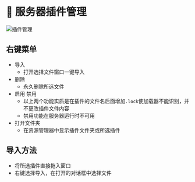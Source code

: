# 🎍 服务器插件管理

![插件管理](/img/plugin.png)

## 右键菜单

- 导入
  - 打开选择文件窗口一键导入
- 删除
  - 永久删除所选文件
- 启用 禁用
  - 以上两个功能实质是在插件的文件名后面增加`.lock`使加载器不能识别，并不更改插件文件内容
  - 禁用功能在服务器运行时不可用
- 打开文件夹
  - 在资源管理器中显示插件文件夹或所选插件

## 导入方法

- 将所选插件直接拖入窗口
- 右键选择导入，在打开的对话框中选择文件
